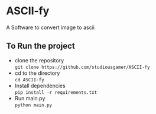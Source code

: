 # ASCII-fy
A Software to convert image to ascii

## To Run the project
- clone the repository <br>
`git clone https://github.com/studiousgamer/ASCII-fy`
- cd to the directory <br>
`cd ASCII-fy`
- Install dependencies <br>
`pip install -r requirements.txt`
- Run main.py <br>
`python main.py`

